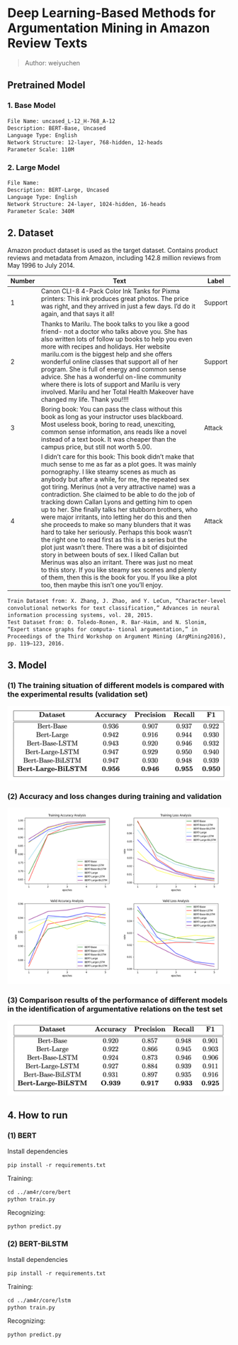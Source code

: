 # Deep Learning-Based Methods for Argumentation Mining in Amazon Review Texts
> Author: weiyuchen

## Pretrained Model

### 1. Base Model
```text
File Name: uncased_L-12_H-768_A-12 
Description: BERT-Base, Uncased
Language Type: English
Network Structure: 12-layer, 768-hidden, 12-heads
Parameter Scale: 110M
```

### 2. Large Model
```text
File Name: 
Description: BERT-Large, Uncased
Language Type: English
Network Structure: 24-layer, 1024-hidden, 16-heads
Parameter Scale: 340M
```

## 2. Dataset

Amazon product dataset is used as the target dataset. Contains product reviews and metadata from Amazon, including 142.8 million reviews from May 1996 to July 2014.

| Number | Text | Label|
|--------|-----|-----|
| 1      | Canon CLI-8 4-Pack Color Ink Tanks for Pixma printers: This ink produces great photos. The price was right, and they arrived in just a few days. I’d do it again, and that says it all! | Support|
| 2      | Thanks to Marilu. The book talks to you like a good friend- not a doctor who talks above you. She has also written lots of follow up books to help you even more with recipes and holidays. Her website marilu.com is the biggest help and she offers wonderful online classes that support all of her program. She is full of energy and common sense advice. She has a wonderful on-line community where there is lots of support and Marilu is very involved. Marilu and her Total Health Makeover have changed my life. Thank you!!!!|Support|
| 3      | Boring book: You can pass the class without this book as long as your instructor uses blackboard. Most useless book, boring to read, unexciting, common sense information, ans reads like a novel instead of a text book. It was cheaper than the campus price, but still not worth 5.00.|Attack|
| 4      | I didn’t care for this book: This book didn’t make that much sense to me as far as a plot goes. It was mainly pornography. I like steamy scenes as much as anybody but after a while, for me, the repeated sex got tiring. Merinus (not a very attractive name) was a contradiction. She claimed to be able to do the job of tracking down Callan Lyons and getting him to open up to her. She finally talks her stubborn brothers, who were major irritants, into letting her do this and then she proceeds to make so many blunders that it was hard to take her seriously. Perhaps this book wasn’t the right one to read first as this is a series but the plot just wasn’t there. There was a bit of disjointed story in between bouts of sex. I liked Callan but Merinus was also an irritant. There was just no meat to this story. If you like steamy sex scenes and plenty of them, then this is the book for you. If you like a plot too, then maybe this isn’t one you’ll enjoy. |Attack|

```text
Train Dataset from: X. Zhang, J. Zhao, and Y. LeCun, “Character-level convolutional networks for text classification,” Advances in neural information processing systems, vol. 28, 2015.
Test Dataset from: O. Toledo-Ronen, R. Bar-Haim, and N. Slonim, “Expert stance graphs for computa- tional argumentation,” in Proceedings of the Third Workshop on Argument Mining (ArgMining2016), pp. 119–123, 2016.
```

## 3. Model
### (1) The training situation of different models is compared with the experimental results (validation set)
![img.png](pics/img.png)
### (2) Accuracy and loss changes during training and validation
![img_1.png](pics/img_1.png)
### (3) Comparison results of the performance of different models in the identification of argumentative relations on the test set
![img_2.png](pics/img_2.png)

## 4. How to run

### (1) BERT

Install dependencies

```shell
pip install -r requirements.txt
```

Training:

```shell
cd ../am4r/core/bert
python train.py
```

Recognizing:

```shell
python predict.py
```

### (2) BERT-BiLSTM

Install dependencies

```shell
pip install -r requirements.txt
```

Training:

```shell
cd ../am4r/core/lstm
python train.py
```

Recognizing:

```shell
python predict.py
```